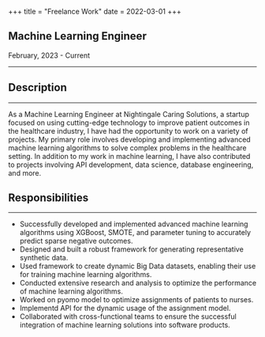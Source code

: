 +++
title = "Freelance Work"
date = 2022-03-01
+++
## Machine Learning Engineer
February, 2023 - Current

---
## Description
---
As a Machine Learning Engineer at Nightingale Caring Solutions, a startup focused on using cutting-edge technology to improve patient outcomes in the healthcare industry, I have had the opportunity to work on a variety of projects. My primary role involves developing and implementing advanced machine learning algorithms to solve complex problems in the healthcare setting. In addition to my work in machine learning, I have also contributed to projects involving API development, data science, database engineering, and more.

## Responsibilities
---
- Successfully developed and implemented advanced machine learning algorithms using XGBoost, SMOTE, and parameter tuning to accurately predict sparse negative outcomes.
- Designed and built a robust framework for generating representative synthetic data. 
- Used framework to create dynamic Big Data datasets, enabling their use for training machine learning algorithms.
- Conducted extensive research and analysis to optimize the performance of machine learning algorithms.
- Worked on pyomo model to optimize assignments of patients to nurses.
- Implementd API for the dynamic usage of the assignment model.
- Collaborated with cross-functional teams to ensure the successful integration of machine learning solutions into software products.